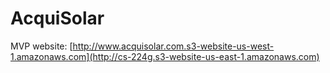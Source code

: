 # AcquiSolar

MVP website: [http://www.acquisolar.com.s3-website-us-west-1.amazonaws.com](http://cs-224g.s3-website-us-east-1.amazonaws.com)

